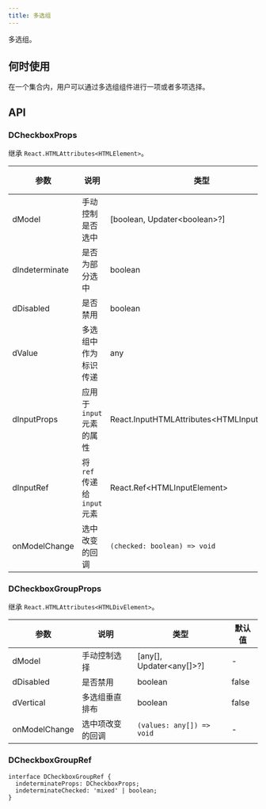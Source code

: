 ```yaml
---
title: 多选组
---
```


多选组。

## 何时使用

在一个集合内，用户可以通过多选组组件进行一项或者多项选择。

## API

### DCheckboxProps

继承 `React.HTMLAttributes<HTMLElement>`。

<!-- prettier-ignore-start -->
| 参数 | 说明 | 类型 | 默认值 | 
| --- | --- | --- | --- | 
| dModel | 手动控制是否选中 | [boolean, Updater\<boolean\>?] | - |
| dIndeterminate | 是否为部分选中 | boolean | false |
| dDisabled | 是否禁用 | boolean | false |
| dValue | 多选组中作为标识传递 | any  | - |
| dInputProps | 应用于 `input` 元素的属性 | React.InputHTMLAttributes\<HTMLInputElement\>  | - |
| dInputRef | 将 `ref` 传递给 `input` 元素 | React.Ref\<HTMLInputElement\>  | - |
| onModelChange | 选中改变的回调 | `(checked: boolean) => void` | - |
<!-- prettier-ignore-end -->

### DCheckboxGroupProps

继承 `React.HTMLAttributes<HTMLDivElement>`。

<!-- prettier-ignore-start -->
| 参数 | 说明 | 类型 | 默认值 | 
| --- | --- | --- | --- | 
| dModel | 手动控制选择 | [any[], Updater\<any[]\>?] | - |
| dDisabled | 是否禁用 | boolean | false |
| dVertical | 多选组垂直排布 | boolean | false |
| onModelChange | 选中项改变的回调 | `(values: any[]) => void` | - |
<!-- prettier-ignore-end -->

### DCheckboxGroupRef

```tsx
interface DCheckboxGroupRef {
  indeterminateProps: DCheckboxProps;
  indeterminateChecked: 'mixed' | boolean;
}
```
